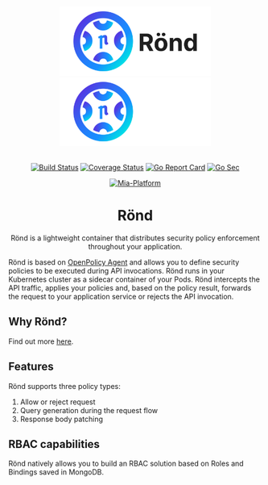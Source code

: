 

<div align="center">

  <img alt="Rönd Logo" src="https://github.com/rond-authz/.github/blob/58bf35733bb43143cfb6ad9b05b93e20d6729633/profile/img/Rond_Logo_Full-Lockup_Horizontal.png#gh-light-mode-only" width="300" />
  <img alt="Rönd Logo" src="https://github.com/rond-authz/.github/blob/58bf35733bb43143cfb6ad9b05b93e20d6729633/profile/img/Rond_Logo_Full-Lockup_Horizontal-White.png#gh-dark-mode-only"  width="300">
  <br/><br/>
  
[![Build Status][github-actions-svg]][github-actions]
[![Coverage Status][coverall-svg]][coverall-io]
[![Go Report Card][go-report-card-badge]][go-report-card]
[![Go Sec][security-badge-svg]][security-badge]

[![Mia-Platform][mia-platform-badge]][mia-platform]

# Rönd

Rönd is a lightweight container that distributes security policy enforcement throughout your application.
</div>

Rönd is based on [OpenPolicy Agent](https://www.openpolicyagent.org) and allows you to define security policies to be executed during API invocations. Rönd runs in your Kubernetes cluster as a sidecar container of your Pods.
Rönd intercepts the API traffic, applies your policies and, based on the policy result, forwards the request to your application service or rejects the API invocation.

## Why Rönd?

Find out more [here][why-rond].

## Features

Rönd supports three policy types:

1. Allow or reject request
2. Query generation during the request flow
3. Response body patching

## RBAC capabilities

Rönd natively allows you to build an RBAC solution based on Roles and Bindings saved in MongoDB.


[github-actions]: https://github.com/rond-authz/rond/actions/workflows/test.yml
[github-actions-svg]: https://github.com/rond-authz/rond/actions/workflows/test.yml/badge.svg
[coverall-svg]: https://coveralls.io/repos/github/rond-authz/rond/badge.svg
[coverall-io]: https://coveralls.io/github/rond-authz/rond
[security-badge-svg]: https://github.com/rond-authz/rond/actions/workflows/security.yml/badge.svg
[security-badge]: https://github.com/rond-authz/rond/actions/workflows/security.yml
[go-report-card-badge]: https://goreportcard.com/badge/github.com/rond-authz/rond
[go-report-card]: https://goreportcard.com/report/github.com/rond-authz/rond
[mia-platform-badge]: https://img.shields.io/badge/Supported%20by-Mia--Platform-green?style=for-the-badge&link=https://mia-platform.eu/&color=3d86f4&labelColor=214147
[mia-platform]: https://mia-platform.eu/?utm_source=referral&utm_medium=github&utm_campaign=rond
[why-rond]: https://github.com/rond-authz#why-r%C3%B6nd
